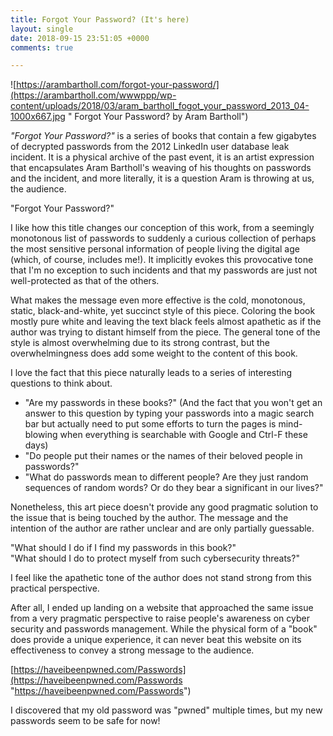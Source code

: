 ```yaml
---
title: Forgot Your Password? (It's here)
layout: single
date: 2018-09-15 23:51:05 +0000
comments: true

---
```

![https://arambartholl.com/forgot-your-password/](https://arambartholl.com/wwwppp/wp-content/uploads/2018/03/aram_bartholl_fogot_your_password_2013_04-1000x667.jpg " Forgot Your Password? by Aram Bartholl")

_"Forgot Your Password?"_ is a series of books that contain a few gigabytes of decrypted passwords from the 2012 LinkedIn user database leak incident. It is a physical archive of the past event, it is an artist expression that encapsulates Aram Bartholl's weaving of his thoughts on passwords and the incident, and more literally, it is a question Aram is throwing at us, the audience.

"Forgot Your Password?"

I like how this title changes our conception of this work, from a seemingly monotonous list of passwords to suddenly a curious collection of perhaps the most sensitive personal information of people living the digital age (which, of course, includes me!). It implicitly evokes this provocative tone that I'm no exception to such incidents and that my passwords are just not well-protected as that of the others.

What makes the message even more effective is the cold, monotonous, static, black-and-white, yet succinct style of this piece. Coloring the book mostly pure white and leaving the text black feels almost apathetic as if the author was trying to distant himself from the piece. The general tone of the style is almost overwhelming due to its strong contrast, but the overwhelmingness does add some weight to the content of this book.

I love the fact that this piece naturally leads to a series of interesting questions to think about.

* "Are my passwords in these books?" (And the fact that you won't get an answer to this question by typing your passwords into a magic search bar but actually need to put some efforts to turn the pages is mind-blowing when everything is searchable with Google and Ctrl-F these days)
* "Do people put their names or the names of their beloved people in passwords?"
* "What do passwords mean to different people? Are they just random sequences of random words? Or do they bear a significant in our lives?"

Nonetheless, this art piece doesn't provide any good pragmatic solution to the issue that is being touched by the author. The message and the intention of the author are rather unclear and are only partially guessable.

"What should I do if I find my passwords in this book?"  
"What should I do to protect myself from such cybersecurity threats?"

I feel like the apathetic tone of the author does not stand strong from this practical perspective.

After all, I ended up landing on a website that approached the same issue from a very pragmatic perspective to raise people's awareness on cyber security and passwords management. While the physical form of a "book" does provide a unique experience, it can never beat this website on its effectiveness to convey a strong message to the audience.

[https://haveibeenpwned.com/Passwords](https://haveibeenpwned.com/Passwords "https://haveibeenpwned.com/Passwords")

I discovered that my old password was "pwned" multiple times, but my new passwords seem to be safe for now!
